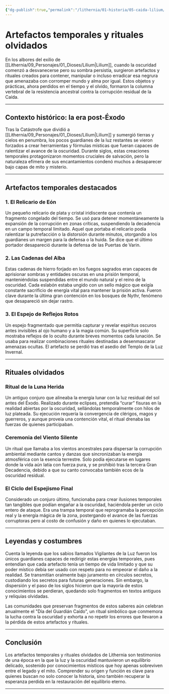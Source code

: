 ```yaml
---
{"dg-publish":true,"permalink":"/lithernia/01-historia/05-caida-lilium/artefactos-temporales-y-rituales-olvidados/","title":"Artefactos temporales y rituales olvidados","tags":["lithernia","lore","artefactos","rituales","magia","historia"]}
---
```


# Artefactos temporales y rituales olvidados

En los albores del exilio de [[Lithernia/09_Personajes/01_Dioses/Lilium\|Lilium]], cuando la oscuridad comenzó a desvanecerse pero su sombra persistía, surgieron artefactos y rituales creados para contener, manipular o incluso erradicar esa negrura que amenazaba con corromper mundo y alma por igual. Estos objetos y prácticas, ahora perdidos en el tiempo y el olvido, formaron la columna vertebral de la resistencia ancestral contra la corrupción residual de la Caída.

---

## Contexto histórico: la era post-Éxodo

Tras la Catástrofe que dividió a [[Lithernia/09_Personajes/01_Dioses/Lilium\|Lilium]] y sumergió tierras y cielos en penumbra, los pocos guardianes de la luz restantes se vieron forzados a crear herramientas y fórmulas místicas que fueran capaces de ralentizar el avance de la oscuridad. Durante siglos, estas creaciones temporales protagonizaron momentos cruciales de salvación, pero la naturaleza efímera de sus encantamientos condenó muchos a desaparecer bajo capas de mito y misterio.

---

## Artefactos temporales destacados

### 1. El Relicario de Eón  
Un pequeño relicario de plata y cristal iridiscente que contenía un fragmento congelado del tiempo. Se usó para detener momentáneamente la expansión de la corrupción en zonas críticas, suspendiendo la decadencia en un campo temporal limitado. Aquel que portaba el relicario podía ralentizar la putrefacción o la distorsión durante minutos, otorgando a los guardianes un margen para la defensa o la huida. Se dice que el último portador desapareció durante la defensa de las Puertas de Varin.

### 2. Las Cadenas del Alba  
Estas cadenas de hierro forjado en los fuegos sagrados eran capaces de aprisionar sombras y entidades oscuras en una prisión temporal, manteniéndolas suspendidas entre el mundo natural y el reino de la oscuridad. Cada eslabón estaba ungido con un sello mágico que exigía constante sacrificio de energía vital para mantener la prisión activa. Fueron clave durante la última gran contención en los bosques de Nythr, fenómeno que desapareció sin dejar rastro.

### 3. El Espejo de Reflejos Rotos  
Un espejo fragmentado que permitía capturar y revelar espíritus oscuros antes invisibles al ojo humano y a la magia común. Su superficie solo mostraba reflejos de lo oculto durante breves momentos cada lunación. Se usaba para realizar combinaciones rituales destinadas a desenmascarar amenazas ocultas. El artefacto se perdió tras el asedio del Templo de la Luz Invernal.

---

## Rituales olvidados

### Ritual de la Luna Herida  
Un antiguo conjuro que alineaba la energía lunar con la luz residual del sol antes del Éxodo. Realizado durante eclipses, pretendía “curar” fisuras en la realidad abiertas por la oscuridad, sellándolas temporalmente con hilos de luz plateada. Su ejecución requería la convergencia de clérigos, magos y guerreros, y aunque proveía una contención vital, el ritual drenaba las fuerzas de quienes participaban.

### Ceremonia del Viento Silente  
Un ritual que llamaba a los vientos ancestrales para dispersar la corrupción ambiental mediante cantos y danzas que sincronizaban la energía atmosférica con la esencia terrestre. Solo podía ejecutarse en lugares donde la vida aún latía con fuerza pura, y se prohibió tras la tercera Gran Decadencia, debido a que su canto convocaba también ecos de la oscuridad residual.

### El Ciclo del Espejismo Final  
Considerado un conjuro último, funcionaba para crear ilusiones temporales tan tangibles que podían engañar a la oscuridad, haciéndola perder un ciclo entero de ataque. Era una trampa temporal que reprogramaba la percepción real y la energía mágica de la zona, postergando el avance de las fuerzas corruptoras pero al costo de confusión y daño en quienes lo ejecutaban.

---

## Leyendas y costumbres

Cuenta la leyenda que los sabios llamados Vigilantes de la Luz fueron los únicos guardianes capaces de redirigir estas energías temporales, pues entendían que cada artefacto tenía un tiempo de vida limitado y que su poder místico debía ser usado con respeto para no empeorar el daño a la realidad. Se transmitían oralmente bajo juramento en círculos secretos, custodiando los secretos para futuras generaciones. Sin embargo, la dispersión y el paso de los siglos hicieron que la mayoría de estos conocimientos se perdieran, quedando solo fragmentos en textos antiguos y reliquias olvidadas.

Las comunidades que preservan fragmentos de estos saberes aún celebran anualmente el "Día del Guardián Caído", un ritual simbólico que conmemora la lucha contra la oscuridad y exhorta a no repetir los errores que llevaron a la pérdida de estos artefactos y rituales.

---

## Conclusión

Los artefactos temporales y rituales olvidados de Lithernia son testimonios de una época en la que la luz y la oscuridad mantuvieron un equilibrio delicado, sostenido por conocimientos místicos que hoy apenas sobreviven entre el legado y el mito. Comprender su origen y función es clave para quienes buscan no solo conocer la historia, sino también recuperar la esperanza perdida en la restauración del equilibrio eterno.

---